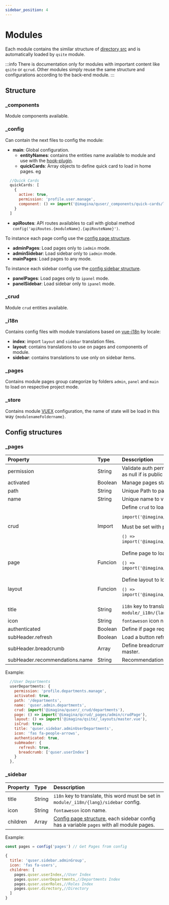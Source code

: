 ```yaml
---
sidebar_position: 4
---
```


# Modules
Each module contains the similar structure of [directory src](/docs/VueJs/configurations/ConfigSrc) and is automatically loaded by `qsite` module.

:::info
There is documentation only for modules with important content like `qsite` or `qcrud`. Other modules simply reuse the same structure and configurations according to the back-end module.
:::

## Structure
### _components
Module components available.

### _config
Can contain the next files to config the module:
- **main**: Global configuration.
  - **entityNames**: contains the entities name available to module and use with the [hook-plugin](/docs/VueJs/modules/QSite/QsitePlugins#hook).
  - **quickCards**: Array objects to define quick card to load in home pages. eg


```js
  //Quick Cards
  quickCards: [
    {
      active: true,
      permission: 'profile.user.manage',
      component: () => import('@imagina/quser/_components/quick-cards/lastUsers')
    }
  ]
```
- **apiRoutes**: API routes availables to call with global method `config('apiRoutes.{moduleName}.{apiRouteName}')`.

To instance each page config use the [config page structure](/docs/VueJs/modules/#_pages-1).

- **adminPages**: Load pages only to `iadmin` mode.
- **adminSidebar**: Load sidebar only to `iadmin` mode.
- **mainPages**: Load pages to any mode.

To instance each sidebar config use the [config sidebar structure](/docs/VueJs/modules/#_sidebar).
- **panelPages**: Load pages only to `ipanel` mode.
- **panelSidebar**: Load sidebar only to `ipanel` mode.

### _crud
Module `crud` entities available.

### _i18n
Contains config files with module translations based on [vue-i18n](https://kazupon.github.io/vue-i18n/introduction.html) by locale:
- **index**: import `layout` and `sidebar` translation files.
- **layout**: contains translations to use on pages and components of module.
- **sidebar**: contains translations to use only on sidebar items.

### _pages
Contains module pages group categorize by folders `admin`, `panel` and `main` to load on respective project mode.

### _store
Contains module [VUEX](https://vuex.vuejs.org/guide/) configuration, the name of state will be load in this way `{modulenameFoldername}`.


## Config structures
### _pages
| Property | Type   | Desscription  |
|:----------|:--------|:--------------|
| permission | String | Validate auth permission to acces to the page, set as  null if is public |
| activated | Boolean | Manage pages status |
| path | String | Unique Path to page |
| name | String | Unique name to vue-route |
| crud     | Import | Define `crud` to load as page. eg. <pre>``` import('@imagina/quser/_crud/users') ```</pre> Must be set with property `page`. eg. <pre>``` () => import('@imagina/qcrud/_pages/admin/crudPage') ```</pre> |
| page | Funcion | Define page to load. eg. <pre>``` () => import('@imagina/qcrud/_pages/admin/crudPage') ```</pre> |
| layout | Funcion | Define layout to load. eg. <pre>``` () => import('@imagina/qsite/_layouts/master.vue') ```</pre> |
| title | String | `i18n` key to translate, this word must be set in `module/_i18n/{lang}/sidebar` config. |
| icon | String | `fontaweson` icon name. |
| authenticated | Boolean | Define if page required sesion lo access. |
| subHeader.refresh | Boolean | Load a button refresh in layout master. |
| subHeader.breadcrumb | Array | Define breadcrumb to page and load in layout master. |
| subHeader.recommendations.name | String | Recommendation name to load in page |

Example:
```js
  //User Departments
  userDepartments: {
    permission: 'profile.departments.manage',
    activated: true,
    path: '/departments',
    name: 'quser.admin.departments',
    crud: import('@imagina/quser/_crud/departments'),
    page: () => import('@imagina/qcrud/_pages/admin/crudPage'),
    layout: () => import('@imagina/qsite/_layouts/master.vue'),
    isCrud: true,
    title: 'quser.sidebar.adminUserDepartments',
    icon: 'fas fa-people-arrows',
    authenticated: true,
    subHeader: {
      refresh: true,
      breadcrumb: ['quser.userIndex']
    }
  },
```

### _sidebar
| Property | Type   | Desscription  |
|:----------|:--------|:--------------|
| title | String | `i18n` key to translate, this word must be set in `module/_i18n/{lang}/sidebar` config. |
| icon | String | `fontaweson` icon name. |
| children | Array | [Config page structure](/docs/VueJs/modules/#_pages-1), each sidebar config has a variable `pages` with all module pages. |
Example:
```js
const pages = config('pages') // Get Pages from config

{
  title: 'quser.sidebar.adminGroup',
  icon: 'fas fa-users',
  children: [
    pages.quser.userIndex,//User Index
    pages.quser.userDepartments,//Departments Index
    pages.quser.userRoles,//Roles Index
    pages.quser.directory,//Directory
  ]
}
```


 